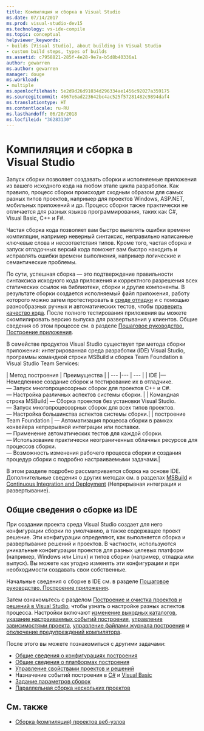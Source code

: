 ```yaml
---
title: Компиляция и сборка в Visual Studio
ms.date: 07/14/2017
ms.prod: visual-studio-dev15
ms.technology: vs-ide-compile
ms.topic: conceptual
helpviewer_keywords:
- builds [Visual Studio], about building in Visual Studio
- custom build steps, types of builds
ms.assetid: c7958821-285f-4e28-9e7a-b5d8b40336a1
author: gewarren
ms.author: gewarren
manager: douge
ms.workload:
- multiple
ms.openlocfilehash: 5e2d9d26d91034d296334ae1456c92027a359175
ms.sourcegitcommit: 4667e6ad223642bc4ac525f57281482c9894daf4
ms.translationtype: HT
ms.contentlocale: ru-RU
ms.lasthandoff: 06/20/2018
ms.locfileid: "36283130"
---
```

# <a name="compile-and-build-in-visual-studio"></a>Компиляция и сборка в Visual Studio

Запуск сборки позволяет создавать сборки и исполняемые приложения из вашего исходного кода на любом этапе цикла разработки. Как правило, процесс сборки происходит сходным образом для самых разных типов проектов, например для проектов Windows, ASP.NET, мобильных приложений и др. Процесс сборки также практически не отличается для разных языков программирования, таких как C#, Visual Basic, C++ и F#.

Частая сборка кода позволяет вам быстро выявлять ошибки времени компиляции, например неверный синтаксис, неправильно написанные ключевые слова и несоответствия типов. Кроме того, частая сборка и запуск отладочных версий кода поможет вам быстро находить и исправлять ошибки времени выполнения, например логические и семантические проблемы.

По сути, успешная сборка — это подтверждение правильности синтаксиса исходного кода приложения и корректного разрешения всех статических ссылок на библиотеки, сборки и другие компоненты. В результате сборки создается исполняемый файл приложения, работу которого можно затем протестировать в [среде отладки](../debugger/index.md) и с помощью разнообразных ручных и автоматических тестов, чтобы [проверить качество кода](../test/improve-code-quality.md). После полного тестирования приложения вы можете скомпилировать версию выпуска для развертывания у клиентов. Общие сведения об этом процессе см. в разделе [Пошаговое руководство. Построение приложения](../ide/walkthrough-building-an-application.md).

В семействе продуктов Visual Studio существует три метода сборки приложения: интегрированная среда разработки (IDE) Visual Studio, программы командной строки MSBuild и сборка Team Foundation в Visual Studio Team Services:

| Метод построения | Преимущества |
| --- |--- | --- |
| IDE |— Немедленное создание сборок и тестирование их в отладчике.<br />— Запуск многопроцессорных сборок для проектов C++ и C#.<br />— Настройка различных аспектов системы сборки. |
| Командная строка MSBuild| — Сборка проектов без установки Visual Studio.<br />— Запуск многопроцессорных сборок для всех типов проектов.<br />— Настройка большинства аспектов системы сборки.|
| построение Team Foundation | — Автоматизация процесса сборки в рамках конвейера непрерывной интеграции или поставки.<br />— Применение автоматических тестов для каждой сборки.<br />— Использование практически неограниченных облачных ресурсов для процессов сборки.<br />— Возможность изменения рабочего процесса сборки и создания процедур сборки с подробно настраиваемыми задачами.|

В этом разделе подробно рассматривается сборка на основе IDE. Дополнительные сведения о других методах см. в разделах [MSBuild](../msbuild/msbuild.md) и [Continuous Integration and Deployment](/vsts/pipelines/index?view=vsts) (Непрерывная интеграция и развертывание).

## <a name="overview-of-building-from-the-ide"></a>Общие сведения о сборке из IDE

При создании проекта среда Visual Studio создает для него конфигурации сборки по умолчанию, а также содержащее проект решение.  Эти конфигурации определяют, как выполняется сборка и развертывание решений и проектов. В частности, используются уникальные конфигурации проектов для разных целевых платформ (например, Windows или Linux) и типов сборки (например, отладка или выпуск). Вы можете как угодно изменять эти конфигурации и при необходимости создавать свои собственные.

Начальные сведения о сборке в IDE см. в разделе [Пошаговое руководство. Построение приложения](walkthrough-building-an-application.md).

Затем ознакомьтесь с разделом [Построение и очистка проектов и решений в Visual Studio](building-and-cleaning-projects-and-solutions-in-visual-studio.md), чтобы узнать о настройке разных аспектов процесса. Настройки включают [изменение выходных каталогов](how-to-change-the-build-output-directory.md), [указание настраиваемых событий построения](specifying-custom-build-events-in-visual-studio.md), [управление зависимостями проекта](how-to-create-and-remove-project-dependencies.md), [управление файлами журнала построения](how-to-view-save-and-configure-build-log-files.md) и [отключение предупреждений компилятора](how-to-suppress-compiler-warnings.md).

После этого вы можете познакомиться с другими задачами:
- [Общие сведения о конфигурациях построения](understanding-build-configurations.md)
- [Общие сведения о платформах построения](understanding-build-platforms.md)
- [Управление свойствами проектов и решений](managing-project-and-solution-properties.md)
- Назначение событий построения в [C#](how-to-specify-build-events-csharp.md) и [Visual Basic](how-to-specify-build-events-visual-basic.md)
- [Задание параметров сборок](reference/options-dialog-box-projects-and-solutions-build-and-run.md)
- [Параллельная сборка нескольких проектов](../msbuild/building-multiple-projects-in-parallel-with-msbuild.md)

## <a name="see-also"></a>См. также

- [Сборка (компиляция) проектов веб-узлов](http://msdn.microsoft.com/Library/a9cbb88c-8fff-4c67-848b-98fbfd823193)